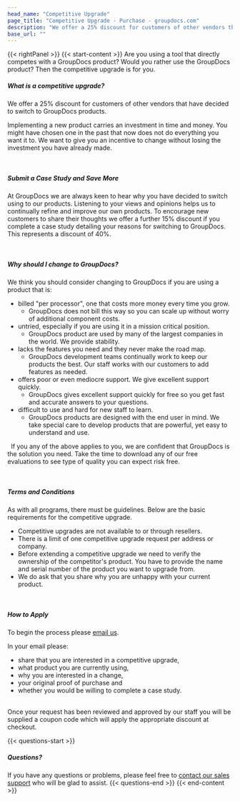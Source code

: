 ```yaml
---
head_name: "Competitive Upgrade"
page_title: "Competitive Upgrade - Purchase - groupdocs.com"
description: "We offer a 25% discount for customers of other vendors that have decided to switch to GroupDocs products."
base_url: ""
---
```

{{< rightPanel >}}
{{< start-content >}}
Are you using a tool that directly competes with a GroupDocs product? Would you rather use the GroupDocs product? Then the competitive upgrade is for you.
 
##### **What is a competitive upgrade?**
We offer a 25% discount for customers of other vendors that have decided to switch to GroupDocs products.

Implementing a new product carries an investment in time and money. You might have chosen one in the past that now does not do everything you want it to. We want to give you an incentive to change without losing the investment you have already made.

&nbsp;
##### **Submit a Case Study and Save More**
At GroupDocs we are always keen to hear why you have decided to switch using to our products. Listening to your views and opinions helps us to continually refine and improve our own products. To encourage new customers to share their thoughts we offer a further 15% discount if you complete a case study detailing your reasons for switching to GroupDocs. This represents a discount of 40%.

&nbsp;
##### **Why should I change to GroupDocs?**
We think you should consider changing to GroupDocs if you are using a product that is:

- billed "per processor", one that costs more money every time you grow.
    - GroupDocs does not bill this way so you can scale up without worry of additional component costs.
- untried, especially if you are using it in a mission critical position.
    - GroupDocs product are used by many of the largest companies in the world. We provide stability.
- lacks the features you need and they never make the road map.
    - GroupDocs development teams continually work to keep our products the best. Our staff works with our customers to add features as needed.
- offers poor or even mediocre support. We give excellent support quickly.
    - GroupDocs gives excellent support quickly for free so you get fast and accurate answers to your questions.
- difficult to use and hard for new staff to learn.
    - GroupDocs products are designed with the end user in mind. We take special care to develop products that are powerful, yet easy to understand and use.

&nbsp;
If you any of the above applies to you, we are confident that GroupDocs is the solution you need. Take the time to download any of our free evaluations to see type of quality you can expect risk free.

&nbsp;
##### **Terms and Conditions**
As with all programs, there must be guidelines. Below are the basic requirements for the competitive upgrade.

* Competitive upgrades are not available to or through resellers.
* There is a limit of one competitive upgrade request per address or company.
* Before extending a competitive upgrade we need to verify the ownership of the competitor's product. You have to provide the name and serial number of the product you want to upgrade from.
* We do ask that you share why you are unhappy with your current product.

&nbsp;
##### **How to Apply**
To begin the process please [email us](https://about.groupdocs.com/contact/).

In your email please:

* share that you are interested in a competitive upgrade,
* what product you are currently using,
* why you are interested in a change,
* your original proof of purchase and
* whether you would be willing to complete a case study.
 
&nbsp;  
Once your request has been reviewed and approved by our staff you will be supplied a coupon code which will apply the appropriate discount at checkout.

{{< questions-start >}}
##### __Questions?__
If you have any questions or problems, please feel free to [contact our sales support](https://about.groupdocs.com/contact/) who will be glad to assist.
{{< questions-end >}}
{{< end-content >}}